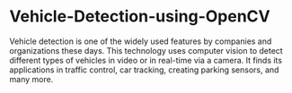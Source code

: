 # Vehicle-Detection-using-OpenCV
Vehicle detection is one of the widely used features by companies and organizations these days. This technology uses computer vision to detect different types of vehicles in video or in real-time via a camera. It finds its applications in traffic control, car tracking, creating parking sensors, and many more.
